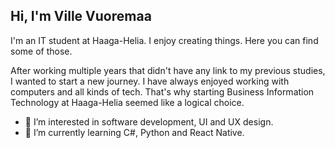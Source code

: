 ## Hi, I'm Ville Vuoremaa

I'm an IT student at Haaga-Helia. I enjoy creating things. Here you can find some of those.

After working multiple years that didn't have any link to my previous studies, I wanted to start a new journey. I have always enjoyed working with computers and all kinds of tech. That's why starting Business Information Technology at Haaga-Helia seemed like a logical choice.

- 👀 I’m interested in software development, UI and UX design.
- 🌱 I’m currently learning C#, Python and React Native.

<!---
vivuor/vivuor is a ✨ special ✨ repository because its `README.md` (this file) appears on your GitHub profile.
You can click the Preview link to take a look at your changes.
--->
